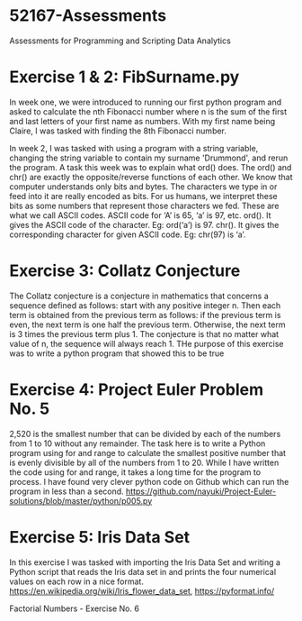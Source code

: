 # 52167-Assessments
Assessments for Programming and Scripting Data Analytics

# Exercise 1 & 2: FibSurname.py
In week one, we were introduced to running our first python program and asked to calculate the nth Fibonacci number where n is the sum of the first and last letters of your first name as numbers.  With my first name being Claire, I was tasked with finding the 8th Fibonacci number.

In week 2, I was tasked with using a program with a string variable, changing the string variable to contain my surname 'Drummond', and rerun the program.  A task this week was to explain what ord() does. The ord() and chr() are exactly the opposite/reverse functions of each other.  We know that computer understands only bits and bytes. The characters we type in or feed into it are really encoded as bits. For us humans, we interpret these bits as some numbers that represent those characters we fed. These are what we call ASCII codes.  ASCII code for ‘A’ is 65, ‘a’ is 97, etc. ord().  It gives the ASCII code of the character.  Eg: ord(‘a’) is 97. chr(). It gives the corresponding character for given ASCII code. Eg: chr(97) is ‘a’.

# Exercise 3: Collatz Conjecture
The Collatz conjecture is a conjecture in mathematics that concerns a sequence defined as follows: start with any positive integer n. Then each term is obtained from the previous term as follows: if the previous term is even, the next term is one half the previous term. Otherwise, the next term is 3 times the previous term plus 1. The conjecture is that no matter what value of n, the sequence will always reach 1.  THe purpose of this exercise was to write a python program that showed this to be true

# Exercise 4: Project Euler Problem No. 5
2,520 is the smallest number that can be divided by each of the numbers from 1 to 10 without any remainder.  The task here is to write a Python program using for and range to calculate the smallest positive number that is evenly divisible by all of the numbers from 1 to 20.
While I have written the code using for and range, it takes a long time for the program to process.  I have found very clever python code on Github which can run the program in less than a second. https://github.com/nayuki/Project-Euler-solutions/blob/master/python/p005.py

# Exercise 5: Iris Data Set
In this exercise I was tasked with importing the Iris Data Set and writing a Python script that reads the Iris data set in and prints the four numerical values on each row in a nice format. https://en.wikipedia.org/wiki/Iris_flower_data_set, https://pyformat.info/

Factorial Numbers - Exercise No. 6

